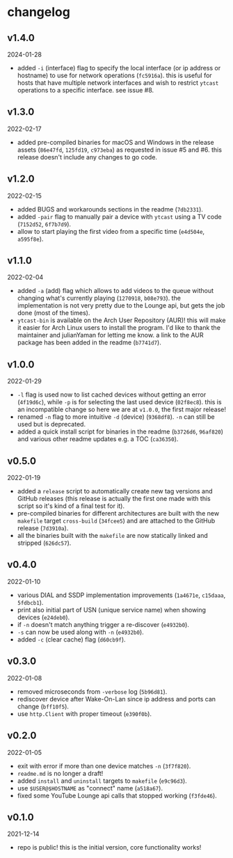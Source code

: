 changelog
=========

## v1.4.0

2024-01-28

- added `-i` (interface) flag to specify the local interface (or ip address or
  hostname) to use for network operations (`fc5916a`).
  this is useful for hosts that have multiple network interfaces and wish to
  restrict `ytcast` operations to a specific interface. see issue #8.

## v1.3.0

2022-02-17

- added pre-compiled binaries for macOS and Windows in the release assets
  (`86e47fd`, `125fd19`, `c973eba`) as requested in issue #5 and #6.
  this release doesn't include any changes to go code.

## v1.2.0

2022-02-15

- added BUGS and workarounds sections in the readme (`7db2331`).
- added `-pair` flag to manually pair a device with `ytcast` using a TV code (`7152d52`, `6f7b7d9`).
- allow to start playing the first video from a specific time (`e4d504e`, `a595f8e`).

## v1.1.0

2022-02-04

- added `-a` (add) flag which allows to add videos to the queue without changing
  what's currently playing (`1270918`, `b08e793`). the implementation is not
  very pretty due to the Lounge api, but gets the job done (most of the times).
- `ytcast-bin` is available on the Arch User Repository (AUR)! this will make it
  easier for Arch Linux users to install the program. I'd like to thank the
  maintainer and julianYaman for letting me know. a link to the AUR package has
  been added in the readme (`b7741d7`).

## v1.0.0

2022-01-29

- `-l` flag is used now to list cached devices without getting an error (`4f19d6c`),
  while `-p` is for selecting the last used device (`02f8ec8`).
  this is an incompatible change so here we are at `v1.0.0`, the first major release!
- renamed `-n` flag to more intuitive `-d` (device) (`9368df8`). `-n` can still
  be used but is deprecated.
- added a quick install script for binaries in the readme (`b3726d6`, `96af820`)
  and various other readme updates e.g. a TOC (`ca36350`).

## v0.5.0

2022-01-19

- added a `release` script to automatically create new tag versions and GitHub
  releases (this release is actually the first one made with this script so it's
  kind of a final test for it).
- pre-compiled binaries for different architectures are built with the new
  `makefile` target `cross-build` (`34fcee5`) and are attached to the GitHub
  release (`7d3910a`).
- all the binaries built with the `makefile` are now statically linked and
  stripped (`626dc57`).

## v0.4.0

2022-01-10

- various DIAL and SSDP implementation improvements (`1a4671e`, `c15daaa`, `5fdbcb1`).
- print also initial part of USN (unique service name) when showing devices (`e24deb0`).
- if `-n` doesn't match anything trigger a re-discover (`e4932b0`).
- `-s` can now be used along with `-n` (`e4932b0`).
- added `-c` (clear cache) flag (`d60cb9f`).

## v0.3.0

2022-01-08

- removed microseconds from `-verbose` log (`5b96d81`).
- rediscover device after Wake-On-Lan since ip address and ports can change (`bff10f5`).
- use `http.Client` with proper timeout (`e390f0b`).

## v0.2.0

2022-01-05

- exit with error if more than one device matches `-n` (`3f7f820`).
- `readme.md` is no longer a draft!
- added `install` and `uninstall` targets to `makefile` (`e9c96d3`).
- use `$USER@$HOSTNAME` as "connect" name (`a518a67`).
- fixed some YouTube Lounge api calls that stopped working (`f3fde46`).

## v0.1.0

2021-12-14

- repo is public! this is the initial version, core functionality works!
